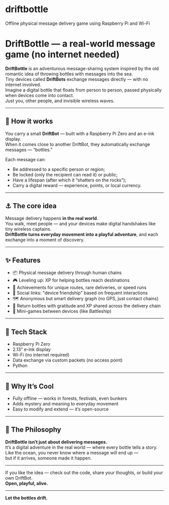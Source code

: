 # driftbottle
Offline physical message delivery game using Raspberry Pi and Wi-Fi
# DriftBottle — a real-world message game (no internet needed)

**DriftBottle** is an adventurous message-sharing system inspired by the old romantic idea of throwing bottles with messages into the sea.  
Tiny devices called **DriftBots** exchange messages directly — with no internet involved.  
Imagine a digital bottle that floats from person to person, passed physically when devices come into contact.  
Just you, other people, and invisible wireless waves.

---

## 🌊 How it works

You carry a small **DriftBot** — built with a Raspberry Pi Zero and an e-ink display.  
When it comes close to another DriftBot, they automatically exchange messages — “bottles.”

Each message can:
- Be addressed to a specific person or region;
- Be locked (only the recipient can read it) or public;
- Have a lifespan (after which it “shatters on the rocks”);
- Carry a digital reward — experience, points, or local currency.

---

## ⚓ The core idea

Message delivery happens **in the real world**.  
You walk, meet people — and your devices make digital handshakes like tiny wireless captains.  
**DriftBottle turns everyday movement into a playful adventure**, and each exchange into a moment of discovery.

---

## ✨ Features

- 📦 Physical message delivery through human chains  
- 🎮 Leveling up: XP for helping bottles reach destinations  
- 🏅 Achievements for unique routes, rare deliveries, or speed runs  
- 🤝 Social links: "device friendship" based on frequent interactions  
- 🗺️ Anonymous but smart delivery graph (no GPS, just contact chains)  
- 💌 Return bottles with gratitude and XP shared across the delivery chain  
- 🚢 Mini-games between devices (like Battleship)

---

## 🔧 Tech Stack

- Raspberry Pi Zero
- 2.13” e-ink display
- Wi-Fi (no internet required)
- Data exchange via custom packets (no access point)
- Python

---

## 🌟 Why It’s Cool

- Fully offline — works in forests, festivals, even bunkers
- Adds mystery and meaning to everyday movement
- Easy to modify and extend — it’s open-source

---

## 📜 The Philosophy

**DriftBottle isn’t just about delivering messages.**  
It’s a digital adventure in the real world — where every bottle tells a story.  
Like the ocean, you never know where a message will end up —  
but if it arrives, someone made it happen.

---

If you like the idea — check out the code, share your thoughts, or build your own DriftBot.  
**Open, playful, alive.**

---

**Let the bottles drift.**

